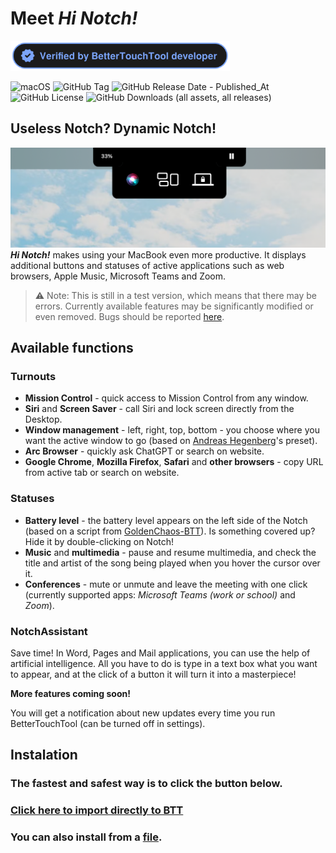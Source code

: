 # Meet *Hi Notch!*
<picture>
 <source media="(prefers-color-scheme: dark)" srcset="https://raw.githubusercontent.com/MStankiewiczOfficial/Hi-Notch/main/assets/badges/verify_dark_en.svg">
 <source media="(prefers-color-scheme: light)" srcset="https://raw.githubusercontent.com/MStankiewiczOfficial/Hi-Notch/main/assets/badges/verify_light_en.svg">
 <img alt="Verified BetterTouchTool Preset" src="https://raw.githubusercontent.com/MStankiewiczOfficial/Hi-Notch/main/assets/badges/verify_dark_en.svg" height="48px">
</picture>

![macOS](https://img.shields.io/badge/mac%20os-000?style=for-the-badge&logo=apple&logoColor=F0F0F0)
![GitHub Tag](https://img.shields.io/github/v/tag/MStankiewiczOfficial/Hi-Notch?style=for-the-badge&label=Release&logo=github)
![GitHub Release Date - Published_At](https://img.shields.io/github/release-date/MStankiewiczOfficial/Hi-Notch?style=for-the-badge)
![GitHub License](https://img.shields.io/github/license/MStankiewiczOfficial/Hi-Notch?style=for-the-badge)
![GitHub Downloads (all assets, all releases)](https://img.shields.io/github/downloads/MStankiewiczOfficial/Hi-Notch/total?style=for-the-badge)


## Useless Notch? Dynamic Notch!

![](https://github.com/MStankiewiczOfficial/Hi-Notch/blob/v24022/assets/screenshot.png?raw=true)
***Hi Notch!*** makes using your MacBook even more productive. It displays additional buttons and statuses of active applications such as web browsers, Apple Music, Microsoft Teams and Zoom.

> ⚠️ Note: This is still in a test version, which means that there may be errors. Currently available features may be significantly modified or even removed. Bugs should be reported [here](https://github.com/MStankiewiczOfficial/Hi-Notch/issues).

## Available functions

### Turnouts
* **Mission Control** - quick access to Mission Control from any window.
* **Siri** and **Screen Saver** - call Siri and lock screen directly from the Desktop.
* **Window management** - left, right, top, bottom - you choose where you want the active window to go (based on [Andreas Hegenberg](https://community.folivora.ai/u/andreas_hegenberg/)'s preset).
* **Arc Browser** - quickly ask ChatGPT or search on website.
* **Google Chrome**, **Mozilla Firefox**, **Safari** and **other browsers** - copy URL from active tab or search on website.

### Statuses
* **Battery level** - the battery level appears on the left side of the Notch (based on a script from [GoldenChaos-BTT](https://community.folivora.ai/t/goldenchaos-btt-the-complete-touch-bar-ui-replacement/1281/2)). Is something covered up? Hide it by double-clicking on Notch!
* **Music** and **multimedia** - pause and resume multimedia, and check the title and artist of the song being played when you hover the cursor over it.
* **Conferences** - mute or unmute and leave the meeting with one click (currently supported apps: *Microsoft Teams (work or school)* and *Zoom*).

### NotchAssistant
Save time! In Word, Pages and Mail applications, you can use the help of artificial intelligence. All you have to do is type in a text box what you want to appear, and at the click of a button it will turn it into a masterpiece!

**More features coming soon!**

You will get a notification about new updates every time you run BetterTouchTool (can be turned off in settings).

## Instalation
### The fastest and safest way is to click the button below.
### [Click here to import directly to BTT](btt://importviaurl/https://github.com/MStankiewiczOfficial/Hi-Notch/releases/latest/download/Hi.Notch.bttpresetzip)

### You can also install from a [file](https://github.com/MStankiewiczOfficial/Hi-Notch/releases/latest).
